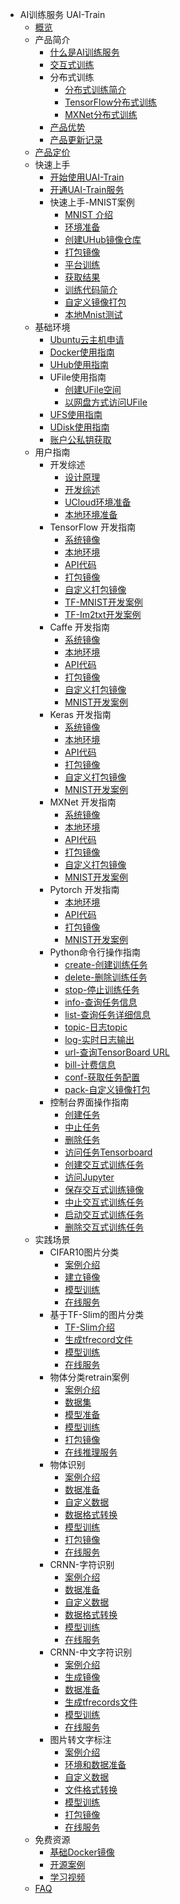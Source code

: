 * AI训练服务 UAI-Train
    * [概览](ai/uai-train/overview)
    * 产品简介
        * [什么是AI训练服务](ai/uai-train/introduction/uaitrain)
        * [交互式训练](ai/uai-train/introduction/interactive-job)
        * 分布式训练
            * [分布式训练简介](ai/uai-train/introduction/distributed-job/intro)
            * [TensorFlow分布式训练](ai/uai-train/introduction/distributed-job/tensorflow)
            * [MXNet分布式训练](ai/uai-train/introduction/distributed-job/mxnet)
        * [产品优势](ai/uai-train/introduction/feature)
        * [产品更新记录](ai/uai-train/introduction/updates)
    * [产品定价](ai/uai-train/price)
    * 快速上手
        * [开始使用UAI-Train](ai/uai-train/set-up/start)
        * [开通UAI-Train服务](ai/uai-train/set-up/active)
        * 快速上手-MNIST案例
            * [MNIST 介绍](ai/uai-train/set-up/tf-mnist/intro)
            * [环境准备](ai/uai-train/set-up/tf-mnist/prepare)
            * [创建UHub镜像仓库](ai/uai-train/set-up/tf-mnist/uhub)
            * [打包镜像](ai/uai-train/set-up/tf-mnist/pack)
            * [平台训练](ai/uai-train/set-up/tf-mnist/train)
            * [获取结果](ai/uai-train/set-up/tf-mnist/result)
            * [训练代码简介](ai/uai-train/set-up/tf-mnist/coding)
            * [自定义镜像打包](ai/uai-train/set-up/tf-mnist/self-pack)
            * [本地Mnist测试](ai/uai-train/set-up/tf-mnist/local-test)
    * 基础环境
        * [Ubuntu云主机申请](ai/uai-train/basic/ubuntu)
        * [Docker使用指南](ai/uai-train/basic/docker)
        * [UHub使用指南](ai/uai-train/basic/uhub)
        * UFile使用指南
            * [创建UFile空间](ai/uai-train/basic/ufile/create)
            * [以网盘方式访问UFile](ai/uai-train/basic/ufile/ufuse)
        * [UFS使用指南](ai/uai-train/basic/ufs)
        * [UDisk使用指南](ai/uai-train/basic/udisk)
        * [账户公私钥获取](ai/uai-train/basic/key)
    * 用户指南
        * 开发综述
            * [设计原理](ai/uai-train/guide/general/principle)
            * [开发综述](ai/uai-train/guide/general/dev-principle)
            * [UCloud环境准备](ai/uai-train/guide/general/ucloud-env)
            * [本地环境准备](ai/uai-train/guide/general/local-env)
        * TensorFlow 开发指南
            * [系统镜像](ai/uai-train/guide/tensorflow/packages)
            * [本地环境](ai/uai-train/guide/tensorflow/local)
            * [API代码](ai/uai-train/guide/tensorflow/coding)
            * [打包镜像](ai/uai-train/guide/tensorflow/packing)
            * [自定义打包镜像](ai/uai-train/guide/tensorflow/userpack)
            * [TF-MNIST开发案例](ai/uai-train/guide/tensorflow/tf-mnist)
            * [TF-Im2txt开发案例](ai/uai-train/guide/tensorflow/tf-im2txt)
        * Caffe 开发指南
            * [系统镜像](ai/uai-train/guide/caffe/packages)
            * [本地环境](ai/uai-train/guide/caffe/local)
            * [API代码](ai/uai-train/guide/caffe/coding)
            * [打包镜像](ai/uai-train/guide/caffe/packing)
            * [自定义打包镜像](ai/uai-train/guide/caffe/userpack)
            * [MNIST开发案例](ai/uai-train/guide/caffe/mnist)
        * Keras 开发指南
            * [系统镜像](ai/uai-train/guide/keras/packages)
            * [本地环境](ai/uai-train/guide/keras/local)
            * [API代码](ai/uai-train/guide/keras/coding)
            * [打包镜像](ai/uai-train/guide/keras/packing)
            * [自定义打包镜像](ai/uai-train/guide/keras/userpack)
            * [MNIST开发案例](ai/uai-train/guide/keras/mnist)
        * MXNet 开发指南
            * [系统镜像](ai/uai-train/guide/mxnet/packages)
            * [本地环境](ai/uai-train/guide/mxnet/local)
            * [API代码](ai/uai-train/guide/mxnet/coding)
            * [打包镜像](ai/uai-train/guide/mxnet/packing)
            * [自定义打包镜像](ai/uai-train/guide/mxnet/userpack)
            * [MNIST开发案例](ai/uai-train/guide/mxnet/mnist)
        * Pytorch 开发指南
            * [本地环境](ai/uai-train/guide/pytorch/local)
            * [API代码](ai/uai-train/guide/pytorch/coding)
            * [打包镜像](ai/uai-train/guide/pytorch/packing)
            * [MNIST开发案例](ai/uai-train/guide/pytorch/mnist)
        * Python命令行操作指南
            * [create-创建训练任务](ai/uai-train/guide/scripts/create)
            * [delete-删除训练任务](ai/uai-train/guide/scripts/delete)
            * [stop-停止训练任务](ai/uai-train/guide/scripts/stop)
            * [info-查询任务信息](ai/uai-train/guide/scripts/info)
            * [list-查询任务详细信息](ai/uai-train/guide/scripts/list)
            * [topic-日志topic](ai/uai-train/guide/scripts/topic)
            * [log-实时日志输出](ai/uai-train/guide/scripts/log)
            * [url-查询TensorBoard URL](ai/uai-train/guide/scripts/url)
            * [bill-计费信息](ai/uai-train/guide/scripts/bill)
            * [conf-获取任务配置](ai/uai-train/guide/scripts/conf)
            * [pack-自定义镜像打包](ai/uai-train/guide/scripts/self-pack)
        * 控制台界面操作指南
            * [创建任务](ai/uai-train/guide/console/create)
            * [中止任务](ai/uai-train/guide/console/stop)
            * [删除任务](ai/uai-train/guide/console/delete)
            * [访问任务Tensorboard](ai/uai-train/guide/console/tensorboard)
            * [创建交互式训练任务](ai/uai-train/guide/console/createinterjob)
            * [访问Jupyter](ai/uai-train/guide/console/jupyter)
            * [保存交互式训练镜像](ai/uai-train/guide/console/saveinterjobimg)
            * [中止交互式训练任务](ai/uai-train/guide/console/stopinterjob)
            * [启动交互式训练任务](ai/uai-train/guide/console/startinterjob)
            * [删除交互式训练任务](ai/uai-train/guide/console/deleteinterjob)
    * 实践场景
        * CIFAR10图片分类
            * [案例介绍](ai/uai-train/cases/cifar/intro)
            * [建立镜像](ai/uai-train/cases/cifar/img)
            * [模型训练](ai/uai-train/cases/cifar/train)
            * [在线服务](ai/uai-train/cases/cifar/infer)
        * 基于TF-Slim的图片分类
            * [TF-Slim介绍](ai/uai-train/cases/slim/intro)
            * [生成tfrecord文件](ai/uai-train/cases/slim/tfrecord)
            * [模型训练](ai/uai-train/cases/slim/train)
            * [在线服务](ai/uai-train/cases/slim/infer)
        * 物体分类retrain案例
            * [案例介绍](ai/uai-train/cases/retrain/intro)
            * [数据集](ai/uai-train/cases/retrain/data)
            * [模型准备](ai/uai-train/cases/retrain/prep-model)
            * [模型训练](ai/uai-train/cases/retrain/train)
            * [打包镜像](ai/uai-train/cases/retrain/pack)
            * [在线推理服务](ai/uai-train/cases/retrain/infer)
        * 物体识别
            * [案例介绍](ai/uai-train/cases/obj-detect-tf/intro)
            * [数据准备](ai/uai-train/cases/obj-detect-tf/data)
            * [自定义数据](ai/uai-train/cases/obj-detect-tf/data-ud)
            * [数据格式转换](ai/uai-train/cases/obj-detect-tf/data-trans)
            * [模型训练](ai/uai-train/cases/obj-detect-tf/objtrain)
            * [打包镜像](ai/uai-train/cases/obj-detect-tf/obj-packing)
            * [在线服务](ai/uai-train/cases/obj-detect-tf/obj-infer)
        * CRNN-字符识别
            * [案例介绍](ai/uai-train/cases/crnn/intro)
            * [数据准备](ai/uai-train/cases/crnn/data)
            * [自定义数据](ai/uai-train/cases/crnn/data-ud)
            * [数据格式转换](ai/uai-train/cases/crnn/tfrecords)
            * [模型训练](ai/uai-train/cases/crnn/train)
            * [在线服务](ai/uai-train/cases/crnn/infer)
        * CRNN-中文字符识别
            * [案例介绍](ai/uai-train/cases/crnn-chinese/intro)
            * [生成镜像](ai/uai-train/cases/crnn-chinese/imgprep)
            * [数据准备](ai/uai-train/cases/crnn-chinese/data)
            * [生成tfrecords文件](ai/uai-train/cases/crnn-chinese/tfrecords)
            * [模型训练](ai/uai-train/cases/crnn-chinese/train)
            * [在线服务](ai/uai-train/cases/crnn-chinese/infer)
        * 图片转文字标注
            * [案例介绍](ai/uai-train/cases/im2txt/intro)
            * [环境和数据准备](ai/uai-train/cases/im2txt/prepare)
            * [自定义数据](ai/uai-train/cases/im2txt/prep-ud)
            * [文件格式转换](ai/uai-train/cases/im2txt/transform)
            * [模型训练](ai/uai-train/cases/im2txt/train)
            * [打包镜像](ai/uai-train/cases/im2txt/pack)
            * [在线服务](ai/uai-train/cases/im2txt/infer)
    * 免费资源
        * [基础Docker镜像](ai/uai-train/resource/docker)
        * [开源案例](ai/uai-train/resource/example)
        * [学习视频](ai/uai-train/resource/video)
    * [FAQ](ai/uai-train/faq)
      





​    


​    
​        